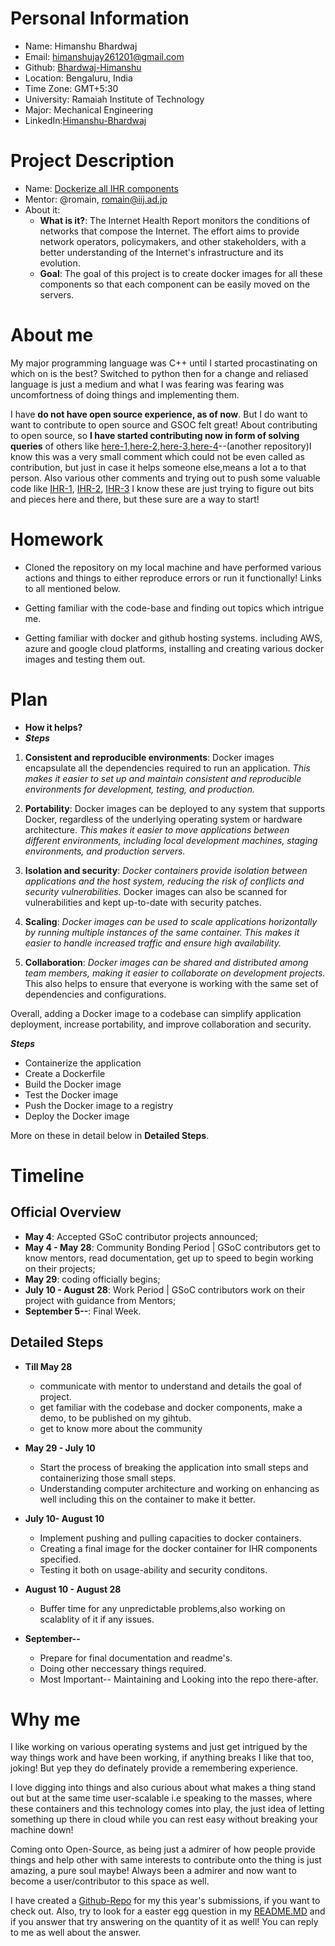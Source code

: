 **Personal Information**
=====================
- Name: Himanshu Bhardwaj
- Email: himanshujay261201@gmail.com
- Github: [Bhardwaj-Himanshu](https://github.com/Bhardwaj-Himanshu)
- Location: Bengaluru, India
- Time Zone: GMT+5:30
- University: Ramaiah Institute of Technology
- Major: Mechanical Engineering
- LinkedIn:[Himanshu-Bhardwaj](https://www.linkedin.com/in/himanshu--bhardwaj/)

**Project Description**
=====================
- Name: [Dockerize all IHR components](https://github.com/InternetHealthReport/gsoc/blob/main/ideas.md#dockerize-all-ihr-components)
- Mentor: @romain, romain@iij.ad.jp
- About it:
  - **What is it?**: The Internet Health Report monitors the conditions of networks that compose the Internet. The effort aims to provide network operators, policymakers, and other stakeholders, with a better understanding of the Internet's infrastructure and its evolution.
  - **Goal**: The goal of this project is to create docker images for all these components so that each component can be easily moved on the servers.
 


**About me**
=====================
My major programming language was C++ until I started procastinating on which on is the best? Switched to python then for a change and reliased language is just a medium and what I was fearing was fearing was uncomfortness of doing things and implementing them.

I have **do not have open source experience, as of now**. But I do want to want to contribute to open source and GSOC felt great! About contributing to open source, so **I have started contributing now in form of solving queries** of others like [here-1](https://github.com/ange-yaghi/engine-sim/issues/414),[here-2](https://github.com/JdeRobot/RoboticsAcademy/issues/1904),[here-3](https://github.com/JdeRobot/RoboticsAcademy/issues/1921),[here-4](https://github.com/JdeRobot/RoboticsAcademy/issues/1947)--(another repository)I know this was a very small comment which could not be even called as contribution, but just in case it helps someone else,means a lot a to that person. Also various other comments and trying out to push some valuable code like [IHR-1](https://github.com/InternetHealthReport/disco-kafka/issues/4), [IHR-2](https://github.com/InternetHealthReport/disco-kafka/issues/2), [IHR-3](https://github.com/InternetHealthReport/internet-yellow-pages/issues/23) I know these are just trying to figure out bits and pieces here and there, but these sure are a way to start!

**Homework**
=====================
- Cloned the repository on my local machine and have performed various actions and things to either reproduce errors or run it functionally! Links to all mentioned below.

- Getting familiar with the code-base and finding out topics which intrigue me.

- Getting familiar with docker and github hosting systems. including AWS, azure and google cloud platforms, installing and creating various docker images and testing them out.


**Plan**
=====================


 - **How it helps?**
 - ***Steps***
 
 1. **Consistent and reproducible environments**: Docker images encapsulate all the dependencies required to run an application. *This makes it easier to set up and maintain consistent and reproducible environments for development, testing, and production.*
    
2.  **Portability**: Docker images can be deployed to any system that supports Docker, regardless of the underlying operating system or hardware architecture. *This makes it easier to move applications between different environments, including local development machines, staging environments, and production servers.*
    
3.  **Isolation and security**: *Docker containers provide isolation between applications and the host system, reducing the risk of conflicts and security vulnerabilities.* Docker images can also be scanned for vulnerabilities and kept up-to-date with security patches.
    
4.  **Scaling**: *Docker images can be used to scale applications horizontally by running multiple instances of the same container. This makes it easier to handle increased traffic and ensure high availability.*
    
5.  **Collaboration**: *Docker images can be shared and distributed among team members, making it easier to collaborate on development projects.* This also helps to ensure that everyone is working with the same set of dependencies and configurations.
    

Overall, adding a Docker image to a codebase can simplify application deployment, increase portability, and improve collaboration and security.

***Steps***
- Containerize the application
- Create a Dockerfile
- Build the Docker image
- Test the Docker image
- Push the Docker image to a registry
- Deploy the Docker image

More on these in detail below in **Detailed Steps**.


**Timeline**
=====================

## Official Overview

- **May 4**: Accepted GSoC contributor projects announced;
- **May 4 - May 28**: Community Bonding Period | GSoC contributors get to know mentors, read documentation, get up to speed to begin working on their projects;
- **May 29**: coding officially begins;
- **July  10 - August  28**: Work Period | GSoC contributors work on their project with guidance from Mentors;
- **September 5--**: Final Week.

## Detailed Steps

- **Till May 28**
  - communicate with mentor to understand and details the goal of project.
  - get familiar with the codebase and docker components, make a demo, to be published on my gihtub.
  - get to know more about the community

- **May 29 - July 10**
  - Start the process of breaking the application into small steps and containerizing those small steps.
  - Understanding computer architecture and working on enhancing as well including this on the container to make it better.

- **July 10- August 10**
  - Implement pushing and pulling capacities to docker containers.
  - Creating a final image for the docker container for IHR components specified.
  - Testing it both on usage-ability and security conditons.

- **August 10 - August 28**
    - Buffer time for any unpredictable problems,also working on scalablity of it if any issues.

- **September--**
   -  Prepare for final documentation and readme's.
   - Doing other neccessary things required.
   - Most Important-- Maintaining and Looking into the repo there-after.  



**Why me**
=====================
I like working on various operating systems and just get intrigued by the way things work and have been working, if anything breaks I like that too, joking! But yep they do definately provide a remembering experience.

I love digging into things and also curious about what makes a thing stand out but at the same time user-scalable i.e speaking to the masses, where these containers and this technology comes into play, the just idea of letting something up there in cloud while you can rest easy without breaking your  machine down!

Coming onto Open-Source, as being just a admirer of how people provide things and help other with same interests to contribute onto the thing is just amazing, a pure soul maybe!  Always been a admirer and now want to become a user/contributor to this space as well.


I have created a [Github-Repo](https://github.com/Bhardwaj-Himanshu/GSOC_SUBMISSION_2023) for my this year's submissions, if you want to check out.
Also, try to look for a easter egg question in my [README.MD](https://github.com/Bhardwaj-Himanshu/GSOC_SUBMISSION_2023#readme) and if you answer that try answering on the quantity of it as well! You can reply to me as well about the answer.
